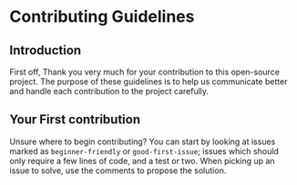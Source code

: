 # Contributing Guidelines

## Introduction
First off, Thank you very much for your contribution to this open-source project. The purpose of these guidelines is to help us communicate better and handle each contribution to the project carefully.

## Your First contribution
Unsure where to begin contributing? You can start by looking at issues marked as `beginner-friendly` or `good-first-issue`; issues which should only require a few lines of code, and a test or two.
When picking up an issue to solve, use the comments to propose the solution.
